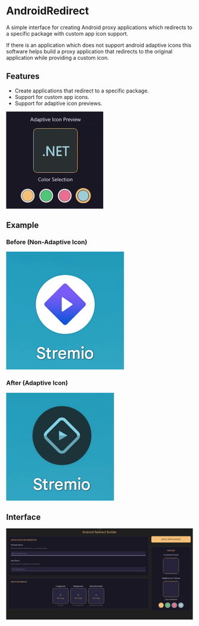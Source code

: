 # AndroidRedirect

A simple interface for creating Android proxy applications which redirects to a specific package with custom app icon support.

If there is an application which does not support android adaptive icons this software helps build a proxy application that redirects to the original application while providing a custom icon.

## Features
- Create applications that redirect to a specific package.
- Support for custom app icons.
- Support for adaptive icon previews.

![Adaptive Icon Preview](./assets/adaptive-icons.gif)

## Example

### Before (Non-Adaptive Icon)
![Non-Adaptive Icon](./assets/not-adaptive.png)

### After (Adaptive Icon)
![Adaptive Icon](./assets/adaptive.png)

## Interface
![Interface Screenshot](./assets/main-screen.png)